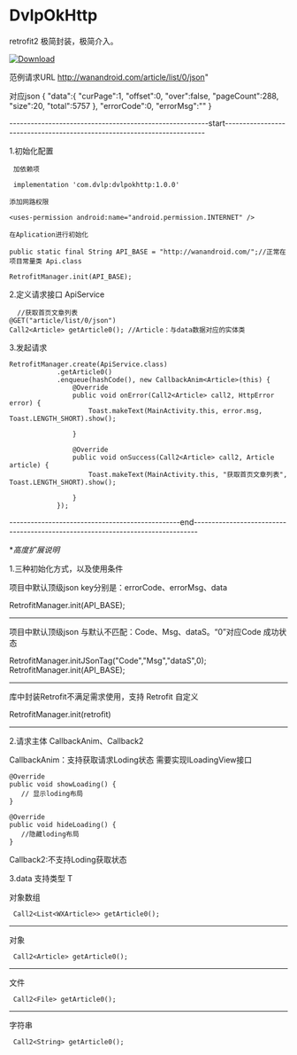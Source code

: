 # DvlpOkHttp
retrofit2 极简封装，极简介入。


 [ ![Download](https://api.bintray.com/packages/dvlp-org/MyMoven/dvlpokhttp/images/download.svg) ](https://bintray.com/dvlp-org/MyMoven/dvlpokhttp/_latestVersion)
 
 范例请求URL
 http://wanandroid.com/article/list/0/json"
 
 对应json
 {
    "data":{
        "curPage":1,
        "offset":0,
        "over":false,
        "pageCount":288,
        "size":20,
        "total":5757
    },
    "errorCode":0,
    "errorMsg":""
}



 --------------------------------------------------------start------------------------------------------------------------------------
 
1.初始化配置

     加依赖项
 
     implementation 'com.dvlp:dvlpokhttp:1.0.0'
     
    添加网路权限
 
    <uses-permission android:name="android.permission.INTERNET" />

    在Aplication进行初始化

    public static final String API_BASE = "http://wanandroid.com/";//正常在项目常量类 Api.class

    RetrofitManager.init(API_BASE);
    
2.定义请求接口 ApiService
    
      //获取首页文章列表
    @GET("article/list/0/json")
    Call2<Article> getArticle0(); //Article：与data数据对应的实体类
    
 3.发起请求 
   
    RetrofitManager.create(ApiService.class)
                .getArticle0()
                .enqueue(hashCode(), new CallbackAnim<Article>(this) {
                    @Override
                    public void onError(Call2<Article> call2, HttpError error) {
                        Toast.makeText(MainActivity.this, error.msg, Toast.LENGTH_SHORT).show();

                    }

                    @Override
                    public void onSuccess(Call2<Article> call2, Article article) {
                        Toast.makeText(MainActivity.this, "获取首页文章列表", Toast.LENGTH_SHORT).show();

                    }
                });
      
------------------------------------------------end-------------------------------------------------------------------------------




**高度扩展说明*

1.三种初始化方式，以及使用条件

项目中默认顶级json key分别是：errorCode、errorMsg、data

   RetrofitManager.init(API_BASE); 

---
项目中默认顶级json 与默认不匹配：Code、Msg、dataS。“0”对应Code 成功状态

   RetrofitManager.initJSonTag("Code","Msg","dataS",0);
   RetrofitManager.init(API_BASE); 

---
库中封装Retrofit不满足需求使用，支持 Retrofit 自定义

   RetrofitManager.init(retrofit)



---
2.请求主体 CallbackAnim、Callback2

 CallbackAnim：支持获取请求Loding状态
 需要实现ILoadingView接口
 
    @Override
    public void showLoading() {
       // 显示loding布局
    }

    @Override
    public void hideLoading() {
       //隐藏loding布局
    }
    
 Callback2:不支持Loding获取状态           
 
3.data 支持类型 T

  对象数组
  
     Call2<List<WXArticle>> getArticle0();
  
  ---
  对象
  
     Call2<Article> getArticle0();
   
   ---
  文件
  
     Call2<File> getArticle0();
     
   ---  
  字符串
  
     Call2<String> getArticle0();

